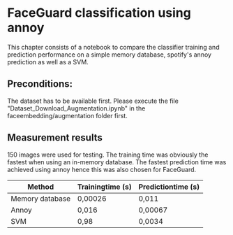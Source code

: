 # FaceGuard classification using annoy

This chapter consists of  a notebook to compare the classifier training and prediction performance on a simple memory database, spotify's annoy prediction as well as a SVM. 

## Preconditions: 
The dataset has to be available first. Please execute the file "Dataset_Download_Augmentation.ipynb" in the faceembedding/augmentation folder first.

## Measurement results  
150 images were used for testing. The training time was obviously the fastest when using an in-memory database. The fastest prediction time was achieved using annoy hence this was also chosen for FaceGuard.

| Method          | Trainingtime (s) | Predictiontime (s)|
|-----------------|--------------|----------------|
| Memory database | 0,00026      | 0,011          |
| Annoy           | 0,016        | 0,00067        |
| SVM             | 0,98         | 0,0034         |
